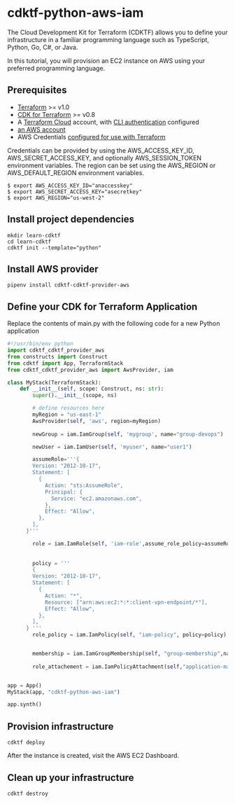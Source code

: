# cdktf-python-aws-iam

The Cloud Development Kit for Terraform (CDKTF) allows you to define your infrastructure in a familiar programming language such as TypeScript, Python, Go, C#, or Java.

In this tutorial, you will provision an EC2 instance on AWS using your preferred programming language.

## Prerequisites

* [Terraform](https://www.terraform.io/downloads) >= v1.0
* [CDK for Terraform](https://learn.hashicorp.com/tutorials/terraform/cdktf-install) >= v0.8
* A [Terraform Cloud](https://app.terraform.io/) account, with [CLI authentication](https://learn.hashicorp.com/tutorials/terraform/cloud-login) configured
* [an AWS account](https://portal.aws.amazon.com/billing/signup?nc2=h_ct&src=default&redirect_url=https%3A%2F%2Faws.amazon.com%2Fregistration-confirmation#/start)
* AWS Credentials [configured for use with Terraform](https://registry.terraform.io/providers/hashicorp/aws/latest/docs#authentication)


Credentials can be provided by using the AWS_ACCESS_KEY_ID, AWS_SECRET_ACCESS_KEY, and optionally AWS_SESSION_TOKEN environment variables. The region can be set using the AWS_REGION or AWS_DEFAULT_REGION environment variables.

```shell
$ export AWS_ACCESS_KEY_ID="anaccesskey"
$ export AWS_SECRET_ACCESS_KEY="asecretkey"
$ export AWS_REGION="us-west-2"
```

## Install project dependencies

```shell
mkdir learn-cdktf
cd learn-cdktf
cdktf init --template="python"
```

## Install AWS provider

```shell
pipenv install cdktf-cdktf-provider-aws
```

## Define your CDK for Terraform Application

Replace the contents of main.py with the following code for a new Python application

```python
#!/usr/bin/env python
import cdktf_cdktf_provider_aws
from constructs import Construct
from cdktf import App, TerraformStack
from cdktf_cdktf_provider_aws import AwsProvider, iam

class MyStack(TerraformStack):
    def __init__(self, scope: Construct, ns: str):
        super().__init__(scope, ns)

        # define resources here
        myRegion = "us-east-1"
        AwsProvider(self, 'aws', region=myRegion)
        
        newGroup = iam.IamGroup(self, 'mygroup', name="group-devops")

        newUser = iam.IamUser(self, 'myuser', name="user1")

        assumeRole='''{
        Version: "2012-10-17",
        Statement: [
          {
            Action: "sts:AssumeRole",
            Principal: {
              Service: "ec2.amazonaws.com",
            },
            Effect: "Allow",
          },
        ],
      }'''

        role = iam.IamRole(self, 'iam-role',assume_role_policy=assumeRole)
        
        
        policy = '''
        {
        Version: "2012-10-17",
        Statement: [
          {
            Action: "*",
            Resource: ["arn:aws:ec2:*:*:client-vpn-endpoint/*"],
            Effect: "Allow",
          },
        ],
      } '''
        role_policy = iam.IamPolicy(self, "iam-policy", policy=policy)


        membership = iam.IamGroupMembership(self, "group-membership",name="group-membership", group=newGroup.name, users=[newUser.name])
       
        role_attachement = iam.IamPolicyAttachment(self,"application-managed-policy",name="iampolicyattachement", groups=[newGroup.name],roles=[role.name],policy_arn=role_policy.arn,users=[newUser.name])


app = App()
MyStack(app, "cdktf-python-aws-iam")

app.synth()

```
## Provision infrastructure
```shell
cdktf deploy
```
After the instance is created, visit the AWS EC2 Dashboard.

## Clean up your infrastructure
```shell
cdktf destroy
```